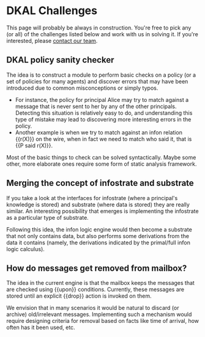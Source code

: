 # DKAL Challenges
This page will probably be always in construction. You're free to pick any (or all) of the challenges listed below and work with us in solving it. If you're interested, please [contact our team](http://dkal.codeplex.com/team/view).

## DKAL policy sanity checker
The idea is to construct a module to perform basic checks on a policy (or a set of policies for many agents) and discover errors that may have been introduced due to common misconceptions or simply typos.

* For instance, the policy for principal Alice may try to match against a message that is never sent to her by any of the other principals. Detecting this situation is relatively easy to do, and understanding this type of mistake may lead to discovering more interesting errors in the policy.
* Another example is when we try to match against an infon relation {{r(X)}} on the wire, when in fact we need to match who said it, that is {{P said r(X)}}. 

Most of the basic things to check can be solved syntactically. Maybe some other, more elaborate ones require some form of static analysis framework.

## Merging the concept of infostrate and substrate
If you take a look at the interfaces for infostrate (where a principal's knowledge is stored) and substrate (where data is stored) they are really similar. An interesting possibility that emerges is implementing the infostrate as a particular type of substrate. 

Following this idea, the infon logic engine would then become a substrate that not only contains data, but also performs some derivations from the data it contains (namely, the derivations indicated by the primal/full infon logic calculus). 

## How do messages get removed from mailbox?
The idea in the current engine is that the mailbox keeps the messages that are checked using {{upon}} conditions. Currently, these messages are stored until an explicit {{drop}} action is invoked on them. 

We envision that in many scenarios it would be natural to discard (or archive) old/irrelevant messages. Implementing such a mechanism would require designing criteria for removal based on facts like time of arrival, how often has it been used, etc.

